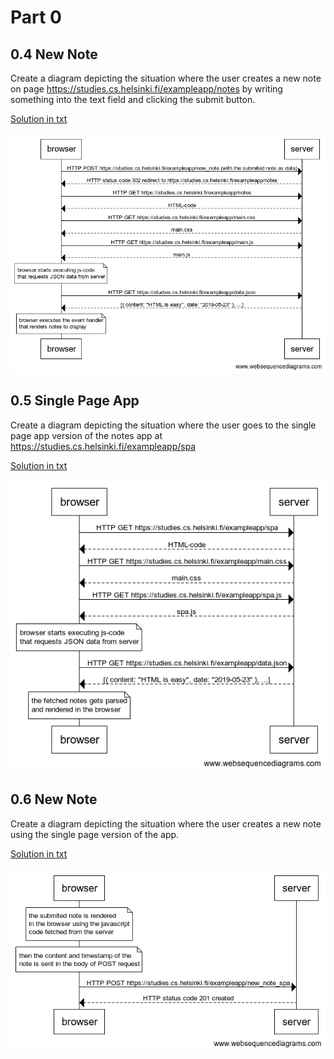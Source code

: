 # Part 0

## 0.4 New Note
Create a diagram depicting the situation where the user creates a new note on page https://studies.cs.helsinki.fi/exampleapp/notes by writing something into the text field and clicking the submit button.


[Solution in txt](./assests/0.4_solution.txt) 

![0.4_solution](./assests/0.4_solution.png "0.4_solution")


## 0.5 Single Page App
Create a diagram depicting the situation where the user goes to the single page app version of the notes app at https://studies.cs.helsinki.fi/exampleapp/spa


[Solution in txt](./assests/0.5_solution.txt)

![0.5_solution](./assests/0.5_solution.png "0.5_solution")


## 0.6 New Note
Create a diagram depicting the situation where the user creates a new note using the single page version of the app.


[Solution in txt](./assests/0.6_solution.txt)

![0.6_solution](./assests/0.6_solution.png "0.6_solution")

